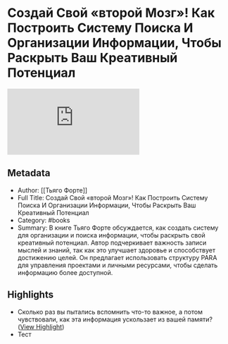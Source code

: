 # Создай Свой «второй Мозг»! Как Построить Систему Поиска И Организации Информации, Чтобы Раскрыть Ваш Креативный Потенциал

![rw-book-cover](https://readwise-assets.s3.amazonaws.com/media/reader/parsed_document_assets/297656604/h-XxzE_2cBqsgFkNi9z-xYtXsmR3-Z4ZJYCdHUW6hok-co_XJlRt8s.xhtml)

## Metadata
- Author: [[Тьяго  Форте]]
- Full Title: Создай Свой «второй Мозг»! Как Построить Систему Поиска И Организации Информации, Чтобы Раскрыть Ваш Креативный Потенциал
- Category: #books
- Summary: В книге Тьяго Форте обсуждается, как создать систему для организации и поиска информации, чтобы раскрыть свой креативный потенциал. Автор подчеркивает важность записи мыслей и знаний, так как это улучшает здоровье и способствует достижению целей. Он предлагает использовать структуру PARA для управления проектами и личными ресурсами, чтобы сделать информацию более доступной.

## Highlights
- Сколько раз вы пытались вспомнить что-то важное, а потом чувствовали, как эта информация ускользает из вашей памяти? ([View Highlight](https://read.readwise.io/read/01jss1qtyr02s4rxvnzq1hxh5w))
- Тест